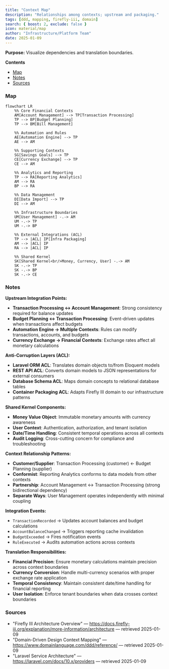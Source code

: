 ```yaml
---
title: "Context Map"
description: "Relationships among contexts; upstream and packaging."
tags: [ddd, mapping, firefly-iii, domain]
search: { boost: 2, exclude: false }
icon: material/map
author: "Infrastructure/Platform Team"
date: 2025-01-09
---
```


**Purpose:** Visualize dependencies and translation boundaries.

**Contents**
- [Map](#map)
- [Notes](#notes)
- [Sources](#sources)

### Map

```mermaid
flowchart LR
    %% Core Financial Contexts
    AM[Account Management] --> TP[Transaction Processing]
    TP --> BP[Budget Planning]
    TP --> BM[Bill Management]
    
    %% Automation and Rules
    AE[Automation Engine] --> TP
    AE --> AM
    
    %% Supporting Contexts
    SG[Savings Goals] --> TP
    CE[Currency Exchange] --> TP
    CE --> AM
    
    %% Analytics and Reporting
    TP --> RA[Reporting Analytics]
    AM --> RA
    BP --> RA
    
    %% Data Management
    DI[Data Import] --> TP
    DI --> AM
    
    %% Infrastructure Boundaries
    UM[User Management] -.-> AM
    UM -.-> TP
    UM -.-> BP
    
    %% External Integrations (ACL)
    TP --> |ACL| IP[Infra Packaging]
    AM --> |ACL| IP
    RA --> |ACL| IP
    
    %% Shared Kernel
    SK[Shared Kernel<br/>Money, Currency, User] -.-> AM
    SK -.-> TP
    SK -.-> BP
    SK -.-> CE
```

### Notes

**Upstream Integration Points:**
- **Transaction Processing ↔ Account Management**: Strong consistency required for balance updates
- **Budget Planning ↔ Transaction Processing**: Event-driven updates when transactions affect budgets
- **Automation Engine → Multiple Contexts**: Rules can modify transactions, accounts, and budgets
- **Currency Exchange → Financial Contexts**: Exchange rates affect all monetary calculations

**Anti-Corruption Layers (ACL):**
- **Laravel ORM ACL**: Translates domain objects to/from Eloquent models
- **REST API ACL**: Converts domain models to JSON representations for external consumers
- **Database Schema ACL**: Maps domain concepts to relational database tables
- **Container Packaging ACL**: Adapts Firefly III domain to our infrastructure patterns

**Shared Kernel Components:**
- **Money Value Object**: Immutable monetary amounts with currency awareness
- **User Context**: Authentication, authorization, and tenant isolation
- **Date/Time Handling**: Consistent temporal operations across all contexts
- **Audit Logging**: Cross-cutting concern for compliance and troubleshooting

**Context Relationship Patterns:**
- **Customer/Supplier**: Transaction Processing (customer) ← Budget Planning (supplier)
- **Conformist**: Reporting Analytics conforms to data models from other contexts
- **Partnership**: Account Management ↔ Transaction Processing (strong bidirectional dependency)
- **Separate Ways**: User Management operates independently with minimal coupling

**Integration Events:**
- `TransactionRecorded` → Updates account balances and budget calculations
- `AccountBalanceChanged` → Triggers reporting cache invalidation
- `BudgetExceeded` → Fires notification events
- `RuleExecuted` → Audits automation actions across contexts

**Translation Responsibilities:**
- **Financial Precision**: Ensure monetary calculations maintain precision across context boundaries
- **Currency Conversion**: Handle multi-currency scenarios with proper exchange rate application
- **Temporal Consistency**: Maintain consistent date/time handling for financial reporting
- **User Isolation**: Enforce tenant boundaries when data crosses context boundaries

### Sources
- "Firefly III Architecture Overview" — https://docs.firefly-iii.org/explanation/more-information/architecture — retrieved 2025-01-09
- "Domain-Driven Design Context Mapping" — https://www.domainlanguage.com/ddd/reference/ — retrieved 2025-01-09
- "Laravel Service Architecture" — https://laravel.com/docs/10.x/providers — retrieved 2025-01-09

<!-- ai-docs-metadata
{"last_audit":"2025-01-09","fingerprints":{"sources":{"https://docs.firefly-iii.org/explanation/more-information/architecture":"sha256:pending","https://www.domainlanguage.com/ddd/reference/":"sha256:pending","https://laravel.com/docs/10.x/providers":"sha256:pending"},"sections":{"context-map":"sha256:pending"}}}
-->
